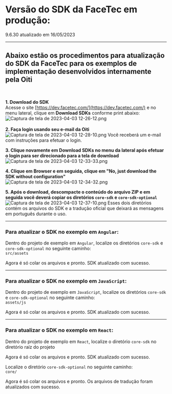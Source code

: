 # Versão do SDK da FaceTec em produção:

9.6.30 atualizado em 16/05/2023

---

## Abaixo estão os procedimentos para atualização do SDK da FaceTec para os exemplos de implementação desenvolvidos internamente pela Oiti

<br>

**1. Download do SDK**
<br>
Acesse o site [https://dev.facetec.com/](https://dev.facetec.com/) e no menu lateral, clique em **Download SDKs** conforme print abaixo:
![Captura de tela de 2023-04-03 12-26-12.png](/.attachments/Captura%20de%20tela%20de%202023-04-03%2012-26-12-49858988-6e46-476b-8a81-c67db43e5cbb.png)
<br>
<br>
**2. Faça login usando seu e-mail da Oiti**
![Captura de tela de 2023-04-03 12-28-10.png](/.attachments/Captura%20de%20tela%20de%202023-04-03%2012-28-10-21c89ffb-31a7-4a81-8355-41b921f211a7.png)
Você receberá um e-mail com instruções para efetuar o login.

**3. Clique novamente em Download SDKs no menu da lateral após efetuar o login para ser direcionado para a tela de download**
![Captura de tela de 2023-04-03 12-33-33.png](/.attachments/Captura%20de%20tela%20de%202023-04-03%2012-33-33-4c8eaba7-f7ab-4964-b067-98e2e2cfed57.png)

**4. Clique em Browser e em seguida, clique em "No, just download the SDK without configuration"**
![Captura de tela de 2023-04-03 12-34-32.png](/.attachments/Captura%20de%20tela%20de%202023-04-03%2012-34-32-bc6ea43d-2959-4718-b033-67d71109715c.png)

**5. Após o download, descompacte o conteúdo do arquivo ZIP e em seguida você deverá copiar os diretórios `core-sdk` e `core-sdk-optional`**
![Captura de tela de 2023-04-03 12-37-10.png](/.attachments/Captura%20de%20tela%20de%202023-04-03%2012-37-10-fa80ff4c-d9e0-4678-b6f8-95ac6a988ce4.png)
Esses dois diretórios contém os arquivos do SDK e a tradução oficial que deixará as mensagens em português durante o uso.

---

### Para atualizar o SDK no exemplo em `Angular`:

Dentro do projeto de exemplo em `Angular`, localize os diretórios `core-sdk` e `core-sdk-optional` no seguinte caminho:
<br>
`src/assets`

Agora é só colar os arquivos e pronto. SDK atualizado com sucesso.

---

### Para atualizar o SDK no exemplo em `JavaScript`:

Dentro do projeto de exemplo em `JavaScript`, localize os diretórios `core-sdk` e `core-sdk-optional` no seguinte caminho:
<br>
`assets/js`

Agora é só colar os arquivos e pronto. SDK atualizado com sucesso.

---

### Para atualizar o SDK no exemplo em `React`:

Dentro do projeto de exemplo em `React`, localize o diretório `core-sdk` no diretório raíz do projeto

Agora é só colar os arquivos e pronto. SDK atualizado com sucesso.

Localize o diretório `core-sdk-optional` no seguinte caminho:
<br>
`core/`

Agora é só colar os arquivos e pronto. Os arquivos de tradução foram atualizados com sucesso.
